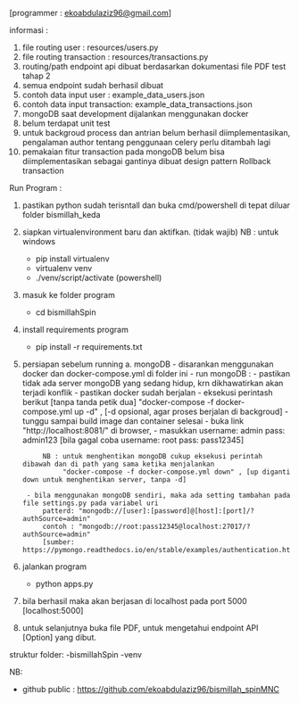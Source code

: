  [programmer : ekoabdulaziz96@gmail.com]

informasi : 
 1. file routing user           : resources/users.py
 2. file routing transaction    : resources/transactions.py
 3. routing/path endpoint api dibuat berdasarkan dokumentasi file PDF test tahap 2
 4. semua endpoint sudah berhasil dibuat
 5. contoh data input user      : example_data_users.json
 6. contoh data input transaction: example_data_transactions.json
 7. mongoDB saat development dijalankan menggunakan docker 
 8. belum terdapat unit test
 9. untuk backgroud process dan antrian belum berhasil diimplementasikan, pengalaman author tentang penggunaan celery perlu ditambah lagi
 10. pemakaian fitur transaction pada mongoDB belum bisa diimplementasikan sebagai gantinya dibuat design pattern Rollback transaction


Run Program : 
1. pastikan python sudah terisntall dan buka cmd/powershell di tepat diluar folder bismillah_keda
2. siapkan virtualenvironment baru dan aktifkan. (tidak wajib)
   NB : untuk windows
    - pip install virtualenv
    - virtualenv venv
    - ./venv/script/activate  (powershell)
4. masuk ke folder program 
    - cd bismillahSpin
3. install requirements program
    - pip install -r requirements.txt
4. persiapan sebelum running
    a. mongoDB
        - disarankan menggunakan docker dan docker-compose.yml di folder ini
        - run mongoDB :
            - pastikan tidak ada server mongoDB yang sedang hidup, krn dikhawatirkan akan terjadi konflik
            - pastikan docker sudah berjalan
            - eksekusi perintash berikut [tanpa tanda petik dua] 
                "docker-compose -f docker-compose.yml up -d" , [-d opsional, agar proses berjalan di backgroud]
            - tunggu sampai build image dan container selesai
            - buka link "http://localhost:8081/" di browser,
            -  masukkan username: admin pass: admin123 [bila gagal coba username: root pass: pass12345]

            NB : untuk menghentikan mongoDB cukup eksekusi perintah dibawah dan di path yang sama ketika menjalankan
                 "docker-compose -f docker-compose.yml down" , [up diganti down untuk menghentikan server, tanpa -d]

        - bila menggunakan mongoDB sendiri, maka ada setting tambahan pada file settings.py pada variabel uri
            patterd: "mongodb://[user]:[password]@[host]:[port]/?authSource=admin"
            contoh : "mongodb://root:pass12345@localhost:27017/?authSource=admin"
            [sumber: https://pymongo.readthedocs.io/en/stable/examples/authentication.html]

5. jalankan program
    - python apps.py
6. bila berhasil maka akan berjasan di localhost pada port 5000  [localhost:5000]
7. untuk selanjutnya buka file PDF, untuk mengetahui endpoint API [Option] yang dibut.

struktur folder:
-bismillahSpin
-venv

NB:
- github public : https://github.com/ekoabdulaziz96/bismillah_spinMNC